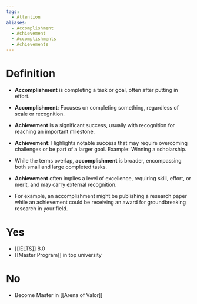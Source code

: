 ```yaml
---
tags:
  - Attention
aliases:
  - Accomplishment
  - Achievement
  - Accomplishments
  - Achievements
---
```

# Definition

- **Accomplishment** is completing a task or goal, often after putting in effort. 
- **Accomplishment**: Focuses on completing something, regardless of scale or recognition.

- **Achievement** is a significant success, usually with recognition for reaching an important milestone.  
- **Achievement**: Highlights notable success that may require overcoming challenges or be part of a larger goal. Example: Winning a scholarship.  

- While the terms overlap, **accomplishment** is broader, encompassing both small and large completed tasks. 
- **Achievement** often implies a level of excellence, requiring skill, effort, or merit, and may carry external recognition. 
- For example, an accomplishment might be publishing a research paper while an achievement could be receiving an award for groundbreaking research in your field.

# Yes

- [[IELTS]] 8.0
- [[Master Program]] in top university
# No

- Become Master in [[Arena of Valor]] 